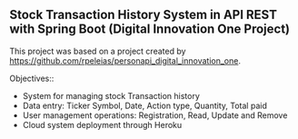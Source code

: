 ## Stock Transaction History System in API REST with Spring Boot (Digital Innovation One Project)

This project was based on a project created by https://github.com/rpeleias/personapi_digital_innovation_one.

Objectives::
* System for managing stock Transaction history
* Data entry: Ticker Symbol, Date, Action type, Quantity, Total paid
* User management operations: Registration, Read, Update and Remove
* Cloud system deployment through Heroku
